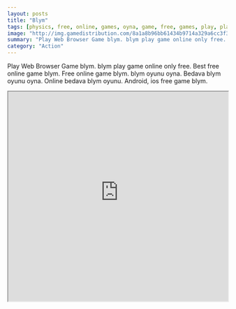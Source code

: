 ```yaml
---
layout: posts
title: "Blym"
tags: [physics, free, online, games, oyna, game, free, games, play, play, games]
image: "http://img.gamedistribution.com/8a1a8b96bb61434b9714a329a6cc3f33.jpg"
summary: "Play Web Browser Game blym. blym play game online only free. Best free online game blym. Free online game blym. blym oyunu oyna. Bedava blym oyunu oyna. Online bedava blym oyunu. Android, ios free game blym."
category: "Action"
---
```


Play Web Browser Game blym. blym play game online only free. Best free online game blym. Free online game blym. blym oyunu oyna. Bedava blym oyunu oyna. Online bedava blym oyunu. Android, ios free game blym.

<iframe width="100%" height="480px;" src="http://flash.gamedistribution.com?game=8a1a8b96bb61434b9714a329a6cc3f33"></iframe>